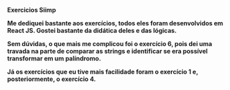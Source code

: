 <strong>Exercicios Siimp<strong>
<br>
<p>Me dediquei bastante aos exercícios, todos eles foram desenvolvidos em React JS. Gostei bastante da didática deles e das lógicas.

Sem dúvidas, o que mais me complicou foi o exercício 6, pois dei uma travada na parte de comparar as strings e identificar se era possível transformar em um palíndromo.

Já os exercícios que eu tive mais facilidade foram o exercício 1 e, posteriormente, o exercício 4.</p>
